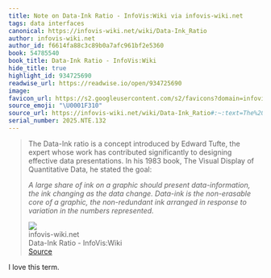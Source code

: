 ```yaml
---
title: Note on Data-Ink Ratio - InfoVis:Wiki via infovis-wiki.net
tags: data interfaces
canonical: https://infovis-wiki.net/wiki/Data-Ink_Ratio
author: infovis-wiki.net
author_id: f6614fa88c3c89b0a7afc961bf2e5360
book: 54785540
book_title: Data-Ink Ratio - InfoVis:Wiki
hide_title: true
highlight_id: 934725690
readwise_url: https://readwise.io/open/934725690
image:
favicon_url: https://s2.googleusercontent.com/s2/favicons?domain=infovis-wiki.net
source_emoji: "\U0001F310"
source_url: https://infovis-wiki.net/wiki/Data-Ink_Ratio#:~:text=The%20Data-Ink%20ratio,the%20numbers%20represented.*
serial_number: 2025.NTE.132
---
```

> The Data-Ink ratio is a concept introduced by Edward Tufte, the expert whose work has contributed significantly to designing effective data presentations. In his 1983 book, The Visual Display of Quantitative Data, he stated the goal:
> 
> *A large share of ink on a graphic should present data-information, the ink changing as the data change. Data-ink is the non-erasable core of a graphic, the non-redundant ink arranged in response to variation in the numbers represented.*
> <div class="quoteback-footer"><div class="quoteback-avatar"><img class="mini-favicon" src="https://s2.googleusercontent.com/s2/favicons?domain=infovis-wiki.net"></div><div class="quoteback-metadata"><div class="metadata-inner"><span style="display:none">FROM:</span><div aria-label="infovis-wiki.net" class="quoteback-author"> infovis-wiki.net</div><div aria-label="Data-Ink Ratio - InfoVis:Wiki" class="quoteback-title"> Data-Ink Ratio - InfoVis:Wiki</div></div></div><div class="quoteback-backlink"><a target="_blank" aria-label="go to the full text of this quotation" rel="noopener" href="https://infovis-wiki.net/wiki/Data-Ink_Ratio#:~:text=The%20Data-Ink%20ratio,the%20numbers%20represented.*" class="quoteback-arrow"> Source</a></div></div>

I love this term.